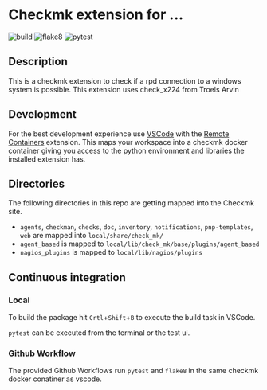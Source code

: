 # Checkmk extension for ...

![build](https://github.com/m4c3/check_rdp/workflows/build/badge.svg)
![flake8](https://github.com/m4c3/check_rdp/workflows/Lint/badge.svg)
![pytest](https://github.com/m4c3/check_rdp/workflows/pytest/badge.svg)

## Description

This is a checkmk extension to check if a rpd connection to a windows system is possible.
This extension uses check_x224 from Troels Arvin

## Development

For the best development experience use [VSCode](https://code.visualstudio.com/) with the [Remote Containers](https://marketplace.visualstudio.com/items?itemName=ms-vscode-remote.remote-containers) extension. This maps your workspace into a checkmk docker container giving you access to the python environment and libraries the installed extension has.

## Directories

The following directories in this repo are getting mapped into the Checkmk site.

* `agents`, `checkman`, `checks`, `doc`, `inventory`, `notifications`, `pnp-templates`, `web` are mapped into `local/share/check_mk/`
* `agent_based` is mapped to `local/lib/check_mk/base/plugins/agent_based`
* `nagios_plugins` is mapped to `local/lib/nagios/plugins`

## Continuous integration
### Local

To build the package hit `Crtl`+`Shift`+`B` to execute the build task in VSCode.

`pytest` can be executed from the terminal or the test ui.

### Github Workflow

The provided Github Workflows run `pytest` and `flake8` in the same checkmk docker conatiner as vscode.
